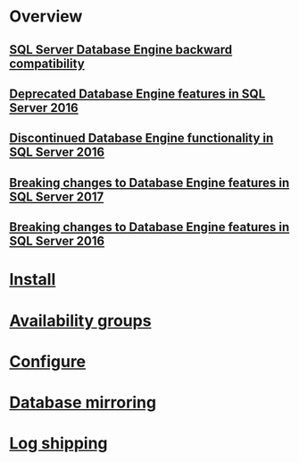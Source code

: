 # Overview
## [SQL Server Database Engine backward compatibility](sql-server-database-engine-backward-compatibility.md)  
## [Deprecated Database Engine features in SQL Server 2016](deprecated-database-engine-features-in-sql-server-2016.md)  
## [Discontinued Database Engine functionality in SQL Server 2016](discontinued-database-engine-functionality-in-sql-server-2016.md)  
## [Breaking changes to Database Engine features in SQL Server 2017](breaking-changes-to-database-engine-features-in-sql-server-2017.md)  
## [Breaking changes to Database Engine features in SQL Server 2016](breaking-changes-to-database-engine-features-in-sql-server-2016.md)  

# [Install](../database-engine/install-windows/installation-for-sql-server-2016.md)
# [Availability groups](../database-engine/availability-groups/windows/always-on-availability-groups-sql-server.md)
# [Configure](../database-engine/configure-windows/sql-server-database-engine.md)
# [Database mirroring](../database-engine/database-mirroring/the-database-mirroring-endpoint-sql-server.md)
# [Log shipping](../database-engine/log-shipping/about-log-shipping-sql-server.md)
